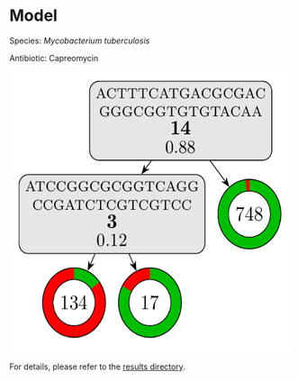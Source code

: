 
# Model

Species: *Mycobacterium tuberculosis*

Antibiotic: Capreomycin

<a href="./model.pdf"><img src="./model.png" width=500 height=500 /></a>

For details, please refer to the [results directory](../../../../../results/cart_b/mycobacterium%20tuberculosis/capreomycin/repeat_4/).

